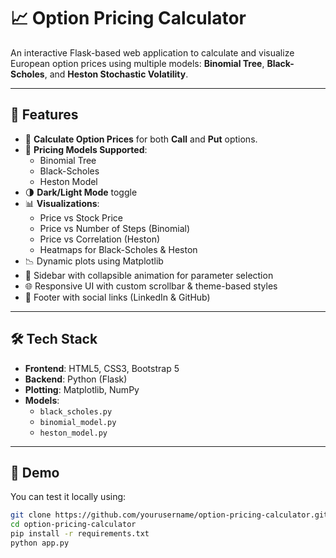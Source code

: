 # 📈 Option Pricing Calculator

An interactive Flask-based web application to calculate and visualize European option prices using multiple models: **Binomial Tree**, **Black-Scholes**, and **Heston Stochastic Volatility**.

---

## 🚀 Features

- 🔢 **Calculate Option Prices** for both **Call** and **Put** options.
- 🧠 **Pricing Models Supported**:
  - Binomial Tree
  - Black-Scholes
  - Heston Model
- 🌗 **Dark/Light Mode** toggle
- 📊 **Visualizations**:
  - Price vs Stock Price
  - Price vs Number of Steps (Binomial)
  - Price vs Correlation (Heston)
  - Heatmaps for Black-Scholes & Heston
- 📉 Dynamic plots using Matplotlib
- 🧮 Sidebar with collapsible animation for parameter selection
- 🌐 Responsive UI with custom scrollbar & theme-based styles
- 🔗 Footer with social links (LinkedIn & GitHub)

---

## 🛠️ Tech Stack

- **Frontend**: HTML5, CSS3, Bootstrap 5
- **Backend**: Python (Flask)
- **Plotting**: Matplotlib, NumPy
- **Models**:
  - `black_scholes.py`
  - `binomial_model.py`
  - `heston_model.py`

---

## 🧪 Demo

You can test it locally using:

```bash
git clone https://github.com/yourusername/option-pricing-calculator.git
cd option-pricing-calculator
pip install -r requirements.txt
python app.py
